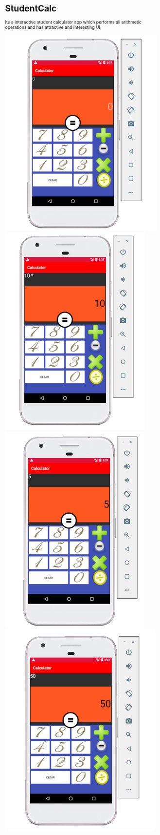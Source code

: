 # StudentCalc
Its a interactive student calculator app which performs all arithmetic operations and has attractive and interesting UI
<br><br>
![alt text](https://github.com/yssharmasharma/StudentCalc/blob/master/cla1.png?raw=true)
![alt text](https://github.com/yssharmasharma/StudentCalc/blob/master/cla2.png?raw=true)
![alt text](https://github.com/yssharmasharma/StudentCalc/blob/master/cla3.png?raw=true)
![alt text](https://github.com/yssharmasharma/StudentCalc/blob/master/cla4.png?raw=true)
